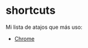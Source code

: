 # shortcuts
Mi lista de atajos que más uso:

+ [Chrome](https://github.com/fullimod/shortcuts/blob/master/chrome.md)

